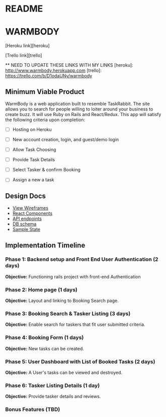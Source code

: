 # README

# WARMBODY

[Heroku link][heroku]

[Trello link][trello]

** NEED TO UPDATE THESE LINKS WITH MY LINKS
[heroku]: http://www.warmbody.herokuapp.com
[trello]: https://trello.com/b/D1odaUNy/warmbody


## Minimum Viable Product

WarmBody is a web application built to resemble TaskRabbit. The site
allows you to search for people willing to loiter around your business
to create buzz. It will use Ruby on Rails and React/Redux. This app will
satisfy the following criteria upon completion:

- [ ] Hosting on Heroku
- [ ] New account creation, login, and guest/demo login
- [ ] Allow Task Choosing
- [ ] Provide Task Details
- [ ] Select Tasker & confirm Booking
- [ ] Assign a new a task


## Design Docs
* [View Wireframes][wireframes]
* [React Components][components]
* [API endpoints][api-endpoints]
* [DB schema][schema]
* [Sample State][sample-state]

[wireframes]: docs/wireframes
[components]: docs/component-hierarchy.md
[sample-state]: docs/sample-state.md
[api-endpoints]: docs/api-endpoints.md
[schema]: docs/schema.md


## Implementation Timeline

### Phase 1: Backend setup and Front End User Authentication (2 days)

**Objective:** Functioning rails project with front-end Authentication

### Phase 2: Home page (1 days)

**Objective:** Layout and linking to Booking Search page.

### Phase 3: Booking Search & Tasker Listing (3 days)

**Objective:** Enable search for taskers that fit user submitted  criteria.

### Phase 4: Booking Form (1 days)

**Objective:** New tasks can be created.

### Phase 5: User Dashboard with List of Booked Tasks (2 days)

**Objective:** A User's tasks can be viewed and destroyed.

### Phase 6: Tasker Listing Details (1 day)

**Objective:** Provide tasker details and reviews.

### Bonus Features (TBD)
